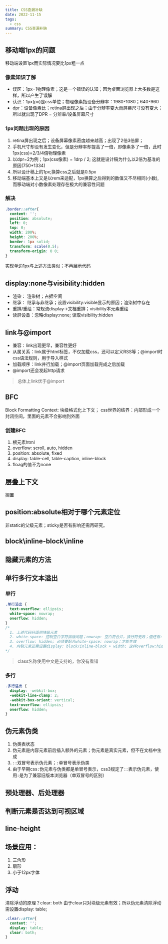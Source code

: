 ```yaml
---
title: CSS查漏补缺
date: 2022-11-15
tags:
  - css
summary: CSS查漏补缺
---
```


## 移动端1px的问题
移动端设置1px而实际情况要比1px粗一点
### 像素知识了解
- 误区：1px=1物理像素；这是一个错误的认知；因为桌面浏览器上大多数是这样，所以产生了误解
- 认识：1px(px)是css单位；物理像素指设备分辨率：1980`*`1080；640`*`960
- dpr：设备像素比；retina屏出现之后；由于分辨率变大而屏幕尺寸没有变大；所以就出现了DPR = 分辨率/设备屏幕尺寸
### 1px问题出现的原因
1. retina屏出现之后；设备屏幕像素密度越来越高；出现了2倍3倍屏；
2. 手机尺寸却没有发生变化，但是分辨率却提高了一倍，即像素多了一倍，此时1px(css)=2/3/4倍物理像素
3. 以dpr=2为例；1px(css像素) = 1drp / 2; 这就是设计稿为什么以2倍为基准的原因(750*1334)
4. 所以设计稿上的1px;换算css之后就是0.5px
5. 移动端基本上又是以rem来适配，1px换算之后得到的数值又不尽相同(小数),而移动端对小数像素处理存在极大的兼容性问题
### 解决
```css
.border::after{
  content: '';
  position: absolute;
  left: 0;
  top: 0;
  width: 200%;
  height: 200%;
  border: 1px solid;
  transform: scale(0.5);
  transform-origin: 0 0;
}
```
实现单边1px与上述方法类似；不再展示代码
## display:none与visibility:hidden
- 渲染： 渲染树；占据空间
- 继承： 继承与非继承；设置visibility:visible显示的原因；渲染树中存在
- 重排/重绘：常规流display->文档重排；visibility本元素重绘
- 读屏设备：忽略display:none; 读取visibility:hidden
## link与@import
- 兼容：link出现更早，兼容性更好
- 从属关系：link属于html标签，不仅加载css，还可以定义RSS等；@import时css语法规则，用于导入样式
- 加载顺序：link并行加载；@import页面加载完成之后加载
- @import还会发起http请求
> 总体上link优于@import
## BFC
Block Formatting Context: 块级格式化上下文；
css世界的结界：内部形成一个封闭空间，里面的元素不会影响到外面
### 创建BFC
1. 根元素html
2. overflow: scroll, auto, hidden
3. position: absolute, fixed
4. display: table-cell, table-caption, inline-block
5. floag的值不为none
## 层叠上下文
搁置
## position:absolute相对于哪个元素定位
非static的父级元素；sticky是否有影响还需再研究。
## block\inline-block\inline

## 隐藏元素的方法
## 单行多行文本溢出
### 单行
```css
.单行溢出 {
  text-overflow: ellipsis;
  white-space: nowrap;
  overflow: hidden;
}
/* 
  1. 上述代码只适用块级元素
  2. white-space: 控制空白字符排版问题；nowrap: 空白符合并，换行符无效；值还有: normal、pre、pre-line、pre-wrap
  3. overflow: hidden; 必须要配合white-space: nowrap；才能生效
  4. 内联元素还需设置display: block/inline-block + width; 这样overflow:hidden,white-space:nowrap；才生效
*/
```
> class名称使用中文是支持的，你没有看错
### 多行
```css
.多行溢出 {
  display: -webkit-box;
  -webkit-line-clamp: 2;
  -webkit-box-orient: vertical;
  text-overflow: ellipsis;
  overflow: hidden;
}
```
## 伪元素伪类
1. 伪类表状态
2. 伪元素是内容元素前后插入额外的元素；伪元素是真实元素，但不在文档中生成
3. `::`双冒号表示伪元素；`:`单冒号表示伪类
4. 由于早期css`:`伪元素与伪类都是单冒号表示，css3规定了`::`表示伪元素，使用`:`是为了兼容旧版本浏览器（单双冒号的区别）
## 预处理器、后处理器
## 判断元素是否达到可视区域
## line-height

## 场景应用：
1. 三角形
2. 扇形
3. 小于12px字体

## 浮动
清除浮动的原理？clear: both
由于clear只对块级元素有效；所以伪元素清除浮动需设置display: table;
```css
.clear::after{
  content: '';
  display: table;
  clear: both;
}
```